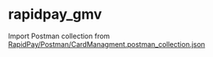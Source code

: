 # rapidpay_gmv
Import Postman collection from [RapidPay/Postman/CardManagment.postman_collection.json](https://github.com/GianfrancoManrique/rapidpay_gmv/tree/main/RapidPay/Postman)
